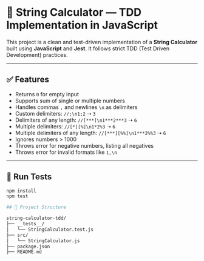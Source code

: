 # 🧮 String Calculator — TDD Implementation in JavaScript

This project is a clean and test-driven implementation of a **String Calculator** built using **JavaScript** and **Jest**. It follows strict TDD (Test Driven Development) practices.

---

## ✅ Features

- Returns `0` for empty input
- Supports sum of single or multiple numbers
- Handles commas `,` and newlines `\n` as delimiters
- Custom delimiters: `//;\n1;2` ➝ `3`
- Delimiters of any length: `//[***]\n1***2***3` ➝ `6`
- Multiple delimiters: `//[*][%]\n1*2%3` ➝ `6`
- Multiple delimiters of any length: `//[***][%%]\n1***2%%3` ➝ `6`
- Ignores numbers > 1000
- Throws error for negative numbers, listing all negatives
- Throws error for invalid formats like `1,\n`

---

## 🧪 Run Tests

```bash
npm install
npm test

## 📁 Project Structure

string-calculator-tdd/
├── __tests__/               
│   └── StringCalculator.test.js
├── src/
│   └── StringCalculator.js  
├── package.json
├── README.md

